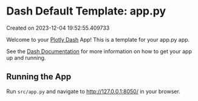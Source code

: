 # Dash Default Template: app.py

Created on 2023-12-04 19:52:55.409733

Welcome to your [Plotly Dash](https://plotly.com/dash/) App! This is a template for your app.py app.

See the [Dash Documentation](https://dash.plotly.com/introduction) for more information on how to get your app up and running.

## Running the App

Run `src/app.py` and navigate to http://127.0.0.1:8050/ in your browser.